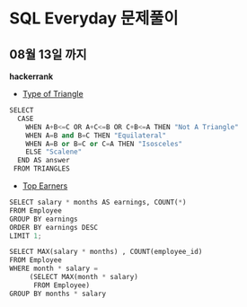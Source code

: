 # SQL Everyday 문제풀이
## 08월 13일 까지

**hackerrank**
- [Type of Triangle](https://www.hackerrank.com/challenges/what-type-of-triangle/problem)
```python
SELECT 
  CASE
    WHEN A+B<=C OR A+C<=B OR C+B<=A THEN "Not A Triangle"
    WHEN A=B and B=C THEN "Equilateral"
    WHEN A=B or B=C or C=A THEN "Isosceles"
    ELSE "Scalene"
  END AS answer
 FROM TRIANGLES
```
- [Top Earners](https://www.hackerrank.com/challenges/earnings-of-employees/problem?h_r=internal-search)
```python
SELECT salary * months AS earnings, COUNT(*)
FROM Employee
GROUP BY earnings
ORDER BY earnings DESC
LIMIT 1;
```
```python
SELECT MAX(salary * months) , COUNT(employee_id)
FROM Employee
WHERE month * salary =
     (SELECT MAX(month * salary)
      FROM Employee)
GROUP BY months * salary 
```

